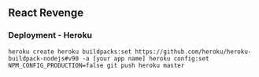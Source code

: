 ## React Revenge

### Deployment - Heroku
``
    heroku create
    heroku buildpacks:set https://github.com/heroku/heroku-buildpack-nodejs#v90 -a [your app name]
    heroku config:set NPM_CONFIG_PRODUCTION=false
    git push heroku master
``    